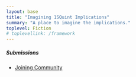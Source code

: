 ```yaml
---
layout: base
title: "Imagining 1SQuint Implications"
summary: "A place to imagine the implications."
toplevel: Fiction
# toplevellink: /framework
---
```

<h5>Submissions</h5>
<ul>
  <li><a href="/fiction/joining-community/">Joining Community</a></li>
</ul>


